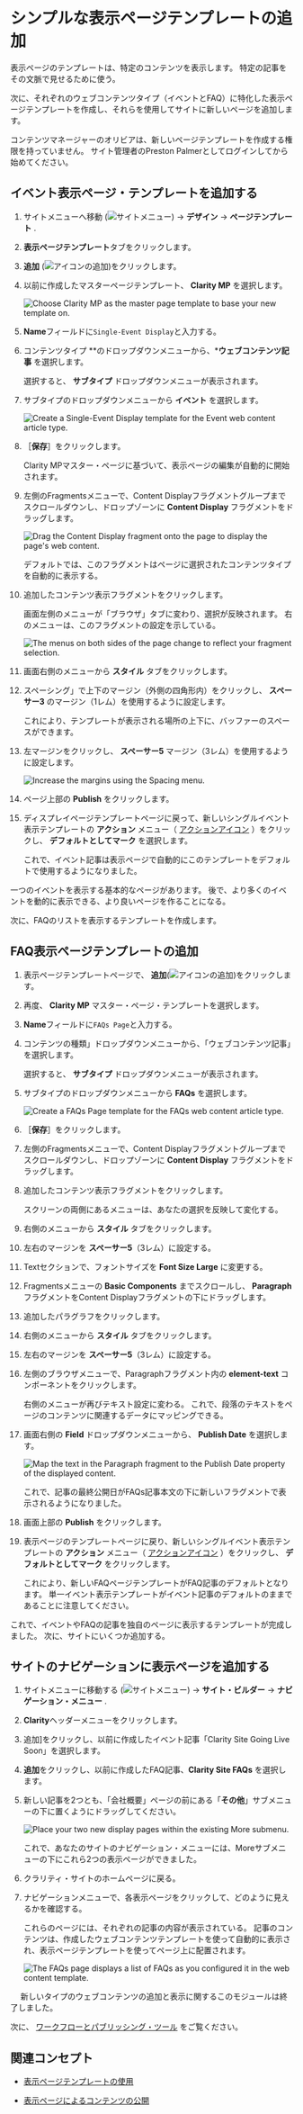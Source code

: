 # シンプルな表示ページテンプレートの追加

表示ページのテンプレートは、特定のコンテンツを表示します。 特定の記事をその文脈で見せるために使う。

次に、それぞれのウェブコンテンツタイプ（イベントとFAQ）に特化した表示ページテンプレートを作成し、それらを使用してサイトに新しいページを追加します。

コンテンツマネージャーのオリビアは、新しいページテンプレートを作成する権限を持っていません。 サイト管理者のPreston Palmerとしてログインしてから始めてください。

## イベント表示ページ・テンプレートを追加する

1. サイトメニューへ移動 (![サイトメニュー](../../images/icon-product-menu.png)) &rarr; **デザイン** &rarr; **ページテンプレート** .

1. **表示ページテンプレート**タブをクリックします。

1. **追加** (![アイコンの追加](../../images/icon-add.png))をクリックします。

1. 以前に作成したマスターページテンプレート、 **Clarity MP** を選択します。

   ![Choose Clarity MP as the master page template to base your new template on.](./adding-simple-display-page-templates/images/01.png)

1. **Name**フィールドに`Single-Event Display`と入力する。

1. コンテンツタイプ **のドロップダウンメニューから、***ウェブコンテンツ記事** を選択します。

   選択すると、 **サブタイプ** ドロップダウンメニューが表示されます。

1. サブタイプのドロップダウンメニューから **イベント** を選択します。

   ![Create a Single-Event Display template for the Event web content article type.](./adding-simple-display-page-templates/images/02.png)

1. ［**保存**］をクリックします。

   Clarity MPマスター・ページに基づいて、表示ページの編集が自動的に開始されます。

1. 左側のFragmentsメニューで、Content Displayフラグメントグループまでスクロールダウンし、ドロップゾーンに **Content Display** フラグメントをドラッグします。

   ![Drag the Content Display fragment onto the page to display the page's web content.](./adding-simple-display-page-templates/images/03.png)

   デフォルトでは、このフラグメントはページに選択されたコンテンツタイプを自動的に表示する。

1. 追加したコンテンツ表示フラグメントをクリックします。

    画面左側のメニューが「ブラウザ」タブに変わり、選択が反映されます。 右のメニューは、このフラグメントの設定を示している。

    ![The menus on both sides of the page change to reflect your fragment selection.](./adding-simple-display-page-templates/images/04.png)

1. 画面右側のメニューから **スタイル** タブをクリックします。

1. スペーシング」で上下のマージン（外側の四角形内）をクリックし、 **スペーサー3** のマージン（1レム）を使用するように設定します。

    これにより、テンプレートが表示される場所の上下に、バッファーのスペースができます。

1. 左マージンをクリックし、 **スペーサー5** マージン（3レム）を使用するように設定します。

    ![Increase the margins using the Spacing menu.](./adding-simple-display-page-templates/images/05.png)

1. ページ上部の **Publish** をクリックします。

1. ディスプレイページテンプレートページに戻って、新しいシングルイベント表示テンプレートの **アクション** メニュー（ [アクションアイコン](../../images/icon-actions.png) ）をクリックし、 **デフォルトとしてマーク** を選択します。

    これで、イベント記事は表示ページで自動的にこのテンプレートをデフォルトで使用するようになりました。

一つのイベントを表示する基本的なページがあります。 後で、より多くのイベントを動的に表示できる、より良いページを作ることになる。

次に、FAQのリストを表示するテンプレートを作成します。

## FAQ表示ページテンプレートの追加

1. 表示ページテンプレートページで、 **追加**(![アイコンの追加](../../images/icon-add.png))をクリックします。

1. 再度、 **Clarity MP** マスター・ページ・テンプレートを選択します。

1. **Name**フィールドに`FAQs Page`と入力する。

1. コンテンツの種類」ドロップダウンメニューから、「ウェブコンテンツ記事」を選択します。

   選択すると、 **サブタイプ** ドロップダウンメニューが表示されます。

1. サブタイプのドロップダウンメニューから **FAQs** を選択します。

   ![Create a FAQs Page template for the FAQs web content article type.](./adding-simple-display-page-templates/images/06.png)

1. ［**保存**］をクリックします。

1. 左側のFragmentsメニューで、Content Displayフラグメントグループまでスクロールダウンし、ドロップゾーンに **Content Display** フラグメントをドラッグします。

1. 追加したコンテンツ表示フラグメントをクリックします。

   スクリーンの両側にあるメニューは、あなたの選択を反映して変化する。

1. 右側のメニューから **スタイル** タブをクリックします。

1. 左右のマージンを **スペーサー5**（3レム）に設定する。

1. Textセクションで、フォントサイズを **Font Size Large** に変更する。

1. Fragmentsメニューの **Basic Components** までスクロールし、 **Paragraph** フラグメントをContent Displayフラグメントの下にドラッグします。

1. 追加したパラグラフをクリックします。

1. 右側のメニューから **スタイル** タブをクリックします。

1. 左右のマージンを **スペーサー5**（3レム）に設定する。

1. 左側のブラウザメニューで、Paragraphフラグメント内の **element-text** コンポーネントをクリックします。

    右側のメニューが再びテキスト設定に変わる。 これで、段落のテキストをページのコンテンツに関連するデータにマッピングできる。

1. 画面右側の **Field** ドロップダウンメニューから、 **Publish Date** を選択します。

    ![Map the text in the Paragraph fragment to the Publish Date property of the displayed content.](./adding-simple-display-page-templates/images/07.png)

    これで、記事の最終公開日がFAQs記事本文の下に新しいフラグメントで表示されるようになりました。

1. 画面上部の **Publish** をクリックします。

1. 表示ページのテンプレートページに戻り、新しいシングルイベント表示テンプレートの **アクション** メニュー（ [アクションアイコン](../../images/icon-actions.png) ）をクリックし、 **デフォルトとしてマーク** をクリックします。

    これにより、新しいFAQページテンプレートがFAQ記事のデフォルトとなります。 単一イベント表示テンプレートがイベント記事のデフォルトのままであることに注意してください。

これで、イベントやFAQの記事を独自のページに表示するテンプレートが完成しました。 次に、サイトにいくつか追加する。

## サイトのナビゲーションに表示ページを追加する

1. サイトメニューに移動する (![サイトメニュー](../../images/icon-product-menu.png)) &rarr; **サイト・ビルダー** &rarr; **ナビゲーション・メニュー** .

1. **Clarity**ヘッダーメニューをクリックします。

1. 追加]をクリックし、以前に作成したイベント記事「Clarity Site Going Live Soon」を選択します。

1. **追加**をクリックし、以前に作成したFAQ記事、**Clarity Site FAQs** を選択します。

1. 新しい記事を2つとも、「会社概要」ページの前にある「**その他**」サブメニューの下に置くようにドラッグしてください。

   ![Place your two new display pages within the existing More submenu.](./adding-simple-display-page-templates/images/08.png)

   これで、あなたのサイトのナビゲーション・メニューには、Moreサブメニューの下にこれら2つの表示ページができました。

1. クラリティ・サイトのホームページに戻る。

1. ナビゲーションメニューで、各表示ページをクリックして、どのように見えるかを確認する。

   これらのページには、それぞれの記事の内容が表示されている。 記事のコンテンツは、作成したウェブコンテンツテンプレートを使って自動的に表示され、表示ページテンプレートを使ってページ上に配置されます。

   ![The FAQs page displays a list of FAQs as you configured it in the web content template.](./adding-simple-display-page-templates/images/09.png)

　 新しいタイプのウェブコンテンツの追加と表示に関するこのモジュールは終了しました。

次に、 [ワークフローとパブリッシング・ツール](../workflow-and-publishing-tools.md) をご覧ください。

## 関連コンセプト

- [表示ページテンプレートの使用](https://learn.liferay.com/web/guest/w/dxp/site-building/displaying-content/using-display-page-templates)

- [表示ページによるコンテンツの公開](https://learn.liferay.com/web/guest/w/dxp/site-building/displaying-content/using-display-page-templates/publishing-content-with-display-pages)
